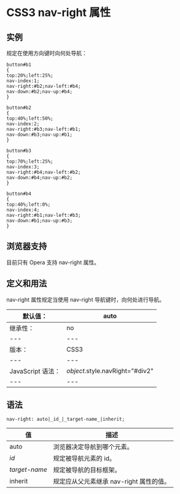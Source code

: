 # CSS3 nav-right 属性



## 实例

规定在使用方向键时向何处导航：

```
button#b1
{
top:20%;left:25%;
nav-index:1;
nav-right:#b2;nav-left:#b4;
nav-down:#b2;nav-up:#b4;
}

button#b2
{
top:40%;left:50%;
nav-index:2;
nav-right:#b3;nav-left:#b1;
nav-down:#b3;nav-up:#b1;
}

button#b3
{
top:70%;left:25%;
nav-index:3;
nav-right:#b4;nav-left:#b2;
nav-down:#b4;nav-up:#b2;
}

button#b4
{
top:40%;left:0%;
nav-index:4;
nav-right:#b1;nav-left:#b3;
nav-down:#b1;nav-up:#b3;
}

```

## 浏览器支持

目前只有 Opera 支持 nav-right 属性。

## 定义和用法

nav-right 属性规定当使用 nav-right 导航键时，向何处进行导航。

| 默认值： | auto |
| --- | --- |
| 继承性： | no |
| --- | --- |
| 版本： | CSS3 |
| --- | --- |
| JavaScript 语法： | _object_.style.navRight="#div2" |
| --- | --- |

## 语法

```
nav-right: auto|_id_|_target-name_|inherit;
```

| 值 | 描述 |
| --- | --- |
| auto | 浏览器决定导航到哪个元素。 |
| _id_ | 规定被导航元素的 id。 |
| _target-name_ | 规定被导航的目标框架。 |
| inherit | 规定应从父元素继承 nav-right 属性的值。 |




